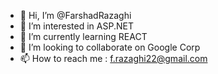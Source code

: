 - 👋 Hi, I’m @FarshadRazaghi
- 👀 I’m interested in ASP.NET
- 🌱 I’m currently learning REACT
- 💞️ I’m looking to collaborate on Google Corp
- 📫 How to reach me :
f.razaghi22@gmail.com

<!---
FarshadRazaghi/FarshadRazaghi is a ✨ special ✨ repository because its `README.md` (this file) appears on your GitHub profile.
You can click the Preview link to take a look at your changes.
--->
